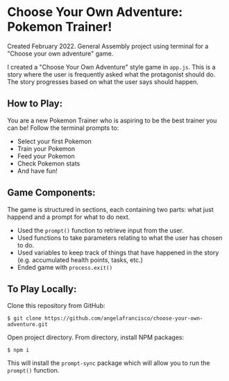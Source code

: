# Choose Your Own Adventure: Pokemon Trainer!

Created February 2022. 
General Assembly project using terminal for a "Choose your own adventure" game.

I created a "Choose Your Own Adventure" style game in `app.js`.  This is a story where the user is frequently asked what the protagonist should do.  The story progresses based on what the user says should happen.


## How to Play:

You are a new Pokemon Trainer who is aspiring to be the best trainer you can be! Follow the terminal prompts to:
- Select your first Pokemon
- Train your Pokemon
- Feed your Pokemon
- Check Pokemon stats
- And have fun!


## Game Components:

The game is structured in sections, each containing two parts: what just happend and a prompt for what to do next.

- Used the `prompt()` function to retrieve input from the user.
- Used functions to take parameters relating to what the user has chosen to do.
- Used variables to keep track of things that have happened in the story (e.g. accumulated health points, tasks, etc.)
- Ended game with `process.exit()`


## To Play Locally:

Clone this repository from GitHub:
```
$ git clone https://github.com/angelafrancisco/choose-your-own-adventure.git
```
Open project directory. From directory, install NPM packages:
```
$ npm i
```
This will install the `prompt-sync` package which will allow you to run the `prompt()` function.